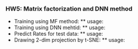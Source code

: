 ### HW5: Matrix factorization and DNN method
* Training using MF method: 
** usage:
* Training using DNN mehtid:
** usage:
* Predict Rates for test data:
** usage:
* Drawing 2-dim projection by t-SNE:
** usage:
